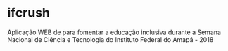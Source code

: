 # ifcrush
Aplicação WEB de para fomentar a educação inclusiva durante a Semana Nacional de Ciência e Tecnologia do Instituto Federal do Amapá - 2018
